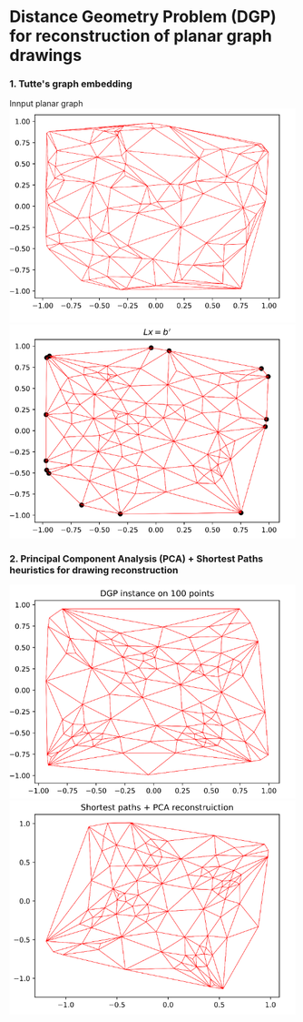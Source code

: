# Distance Geometry Problem (DGP) for reconstruction of planar graph drawings   

### 1. Tutte's graph embedding
Innput planar graph
![](https://github.com/Nikita-Dudorov/DGP_planar_graph/blob/main/images/trian100.png)
![Tutte embdedding](https://github.com/Nikita-Dudorov/DGP_planar_graph/blob/main/images/tutte100.png)

### 2. Principal Component Analysis (PCA) + Shortest Paths heuristics for drawing reconstruction
![](https://github.com/Nikita-Dudorov/DGP_planar_graph/blob/main/images/Instance100.png)
![](https://github.com/Nikita-Dudorov/DGP_planar_graph/blob/main/images/FW_PCA100.png)
